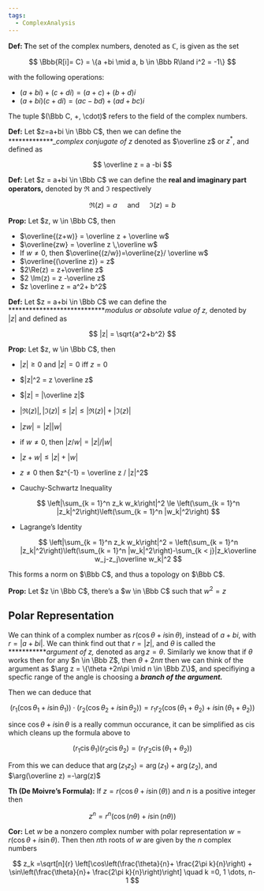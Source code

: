 ```yaml
---
tags:
  - ComplexAnalysis
---
```

**********Def: T**********he set of the complex numbers, denoted as $\mathbb{C}$, is given as the set

$$ \Bbb{R[i]= C} = \{a +bi \mid a, b \in \Bbb R\land i^2 = -1\} $$

with the following operations:

- $(a+bi)+(c+di) = (a+c)+(b+d)i$
- $(a+bi)(c+di) = (ac-bd)+(ad+bc)i$

The tuple $(\Bbb C, +, \cdot)$ refers to the field of the complex numbers.

********Def:******** Let $z=a+bi \in \Bbb C$, then we can define the *************__complex conjugate of $z$_ denoted as $\overline z$ or $z^*$, and defined as

$$ \overline z = a -bi $$

**********Def:********** Let $z = a+bi \in \Bbb C$ we can define the ******************real and imaginary part operators,****************** denoted by $\Re$ and $\Im$ respectively

$$ \Re (z) = a \quad \text{ and } \quad \Im(z) = b $$

************Prop:************ Let $z, w \in \Bbb C$, then

- $\overline{(z+w)} = \overline z + \overline w$
- $\overline{zw} = \overline z \,\overline w$
- If $w \ne 0$, then $\overline{(z/w})=\overline{z}/ \overline w$
- $\overline{(\overline z)} = z$
- $2\Re(z) = z+\overline z$
- $2 \Im(z) = z -\overline z$
- $z \overline z = a^2+ b^2$

**********Def:********** Let $z = a+bi \in \Bbb C$ we can define the ****************************_modulus or absolute value of $z$,_ denoted by $|z|$ and defined as

$$ |z| = \sqrt{a^2+b^2} $$

************Prop:************ Let $z, w \in \Bbb C$, then

- $|z| \ge 0$ and $|z| =0$ iff $z =0$
    
- $|z|^2 = z \overline z$
    
- $|z| = |\overline z|$
    
- $|\Re(z)|, |\Im(z)| \le |z| \le |\Re(z)| + |\Im(z)|$
    
- $|zw| = |z||w|$
    
- if $w \ne 0$, then $|z/w| = |z|/|w|$
    
- $|z+w| \le |z|+|w|$
    
- $z\ne 0$ then $z^{-1} = \overline z / |z|^2$
    
- Cauchy-Schwartz Inequality
    
    $$ \left|\sum_{k = 1}^n z_k w_k\right|^2 \le \left(\sum_{k = 1}^n |z_k|^2\right)\left(\sum_{k = 1}^n |w_k|^2\right) $$
    
- Lagrange’s Identity
    
    $$ \left|\sum_{k = 1}^n z_k w_k\right|^2 = \left(\sum_{k = 1}^n |z_k|^2\right)\left(\sum_{k = 1}^n |w_k|^2\right)-\sum_{k < j}|z_k\overline w_j-z_j\overline w_k|^2 $$
    

This forms a norm on $\Bbb C$, and thus a topology on $\Bbb C$.

**************Prop:************** Let $z \in \Bbb C$, there’s a $w \in \Bbb C$ such that $w^2 = z$

## Polar Representation

We can think of a complex number as $r(\cos \theta+ i\sin\theta)$, instead of $a+bi$, with $r = |a+bi|$. We can think find out that $r = |z|$, and $\theta$ is called the ***********_argument of $z$,_ denoted as $\arg z = \theta$. Similarly we know that if $\theta$ works then for any $n \in \Bbb Z$, then $\theta +2n\pi$ then we can think of the argument as $\arg z = \{\theta +2n\pi \mid n \in \Bbb Z\}$, and specifiying a specfic range of the angle is choosing a _******************branch of the argument.******************_

Then we can deduce that

$$ (r_1(\cos \theta_1+i \sin\theta_1))\cdot (r_2(\cos \theta_2+i \sin\theta_2)) = r_1r_2 (\cos (\theta_1+\theta_2)+i\sin(\theta_1+\theta_2)) $$

since $\cos \theta+i \sin\theta$ is a really commun occurance, it can be simplified as $\operatorname{cis}$ which cleans up the formula above to

$$ (r_1 \operatorname{cis}\theta_1) (r_2 \operatorname{cis}\theta_2) = (r_1r_2 \operatorname{cis}(\theta_1+\theta_2)) $$

From this we can deduce that $\arg(z_1z_2)= \arg(z_1)+\arg(z_2)$, and $\arg(\overline z) =-\arg(z)$

********Th (De Moivre’s Formula):******** If $z = r(\cos\theta + i\sin(\theta))$ and $n$ is a positive integer then

$$ z^n = r^n(\cos(n\theta)+ i \sin(n \theta)) $$

**********Cor:********** Let $w$ be a nonzero complex number with polar representation $w = r(\cos\theta+i \sin\theta)$. Then then $n$th roots of $w$ are given by the $n$ complex numbers

$$ z_k =\sqrt[n]{r} \left[\cos\left(\frac{\theta}{n}+ \frac{2\pi k}{n}\right) + \sin\left(\frac{\theta}{n}+ \frac{2\pi k}{n}\right)\right] \quad k =0, 1 \dots, n-1 $$